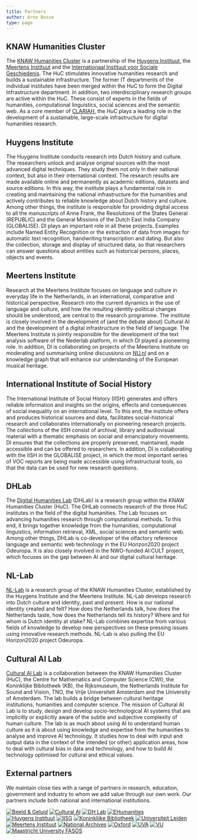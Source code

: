 ```yaml
---
title: Partners
author: Arno Bosse
type: page
---
```

## KNAW Humanities Cluster

The [KNAW Humanities Cluster](https://www.huc.knaw.nl) is a partnership of the [Huygens Instituut](https://www.huygens.knaw.nl), the [Meertens Instituut](https://www.meertens.knaw.nl) and the [Internationaal Instituut voor Sociale Geschiedenis](https://iisg.amsterdam/en). The HuC stimulates innovative humanities research and builds a sustainable infrastructure. The former IT departments of the individual institutes have been merged within the HuC to form the Digital Infrastructure department. In addition, two interdisciplinary research groups are active within the HuC. These consist of experts in the fields of humanities, computational linguistics, social sciences and the semantic web. As a core member of [CLARIAH](https://www.clariah.nl/), the HuC plays a leading role in the development of a sustainable, large-scale infrastructure for digital humanities research.

## Huygens Institute

The Huygens Institute conducts research into Dutch history and culture. The researchers unlock and analyse original sources with the most advanced digital techniques. They study them not only in their national context, but also in their international context. The research results are made available online and permanently as academic editions, datasets and source editions. In this way, the institute plays a fundamental role in creating and maintaining the national infrastructure for the humanities and actively contributes to reliable knowledge about Dutch history and culture. Among other things, the institute is responsible for providing digital access to all the manuscripts of Anne Frank, the Resolutions of the States General (REPUBLIC) and the General Missions of the Dutch East India Company (GLOBALISE). DI plays an important role in all these projects. Examples include Named Entity Recognition or the extraction of data from images for automatic text recognition, handwriting transcription and dating. But also the collection, storage and display of structured data, so that researchers can answer questions about entities such as historical persons, places, objects and events.

## Meertens Institute

Research at the Meertens Institute focuses on language and culture in everyday life in the Netherlands, in an international, comparative and historical perspective. Research into the current dynamics in the use of language and culture, and how the resulting identity-political changes should be understood, are central to the research programme. The institute is closely involved in the development of (and the debate about) Cultural AI and the development of a digital infrastructure in the field of language. The Meertens Institute is jointly responsible for the development of the text analysis software of the Nederlab platform, in which DI played a pioneering role. In addition, DI is collaborating on projects of the Meertens Institute on moderating and summarising online discussions on [NU.nl](https://www.nu.nl) and on a knowledge graph that will enhance our understanding of the European musical heritage.

## International Institute of Social History

The International Institute of Social History (IISH) generates and offers reliable information and insights on the origins, effects and consequences of social inequality on an international level. To this end, the institute offers and produces historical sources and data, facilitates social-historical research and collaborates internationally on pioneering research projects. The collections of the IISH consist of archival, library and audiovisual material with a thematic emphasis on social and emancipatory movements. DI ensures that the collections are properly preserved, maintained, made accessible and can be offered to researchers. In addition, DI is collaborating with the IISH in the GLOBALISE project, in which the most important series of VOC reports are being made accessible using infrastructural tools, so that the data can be used for new research questions.

## DHLab

The [Digital Humanities Lab](https://dhlab.nl/) (DHLab) is a research group within the KNAW Humanities Cluster (HuC). The DHLab connects research of the three HuC institutes in the field of the digital humanities. The Lab focuses on advancing humanities research through computational methods. To this end, it brings together knowledge from the humanities, computational linguistics, information retrieval, XML, social sciences and semantic web. Among other things, DHLab is co-developer of the olfactory reference language and semantic web technology in the EU Horizon2020 project Odeuropa. It is also closely involved in the NWO-funded AI:CULT project, which focuses on the gap between AI and our digital cultural heritage.

## NL-Lab

[NL-Lab](https://nl-lab.net/en) is a research group of the KNAW Humanities Cluster, established by the Huygens Institute and the Meertens Institute. NL-Lab develops research into Dutch culture and identity, past and present. How is our national identity created and felt? How does the Netherlands talk, how does the Netherlands taste, how does the Netherlands tell its history? Where and for whom is Dutch identity at stake? NL-Lab combines expertise from various fields of knowledge to develop new perspectives on these pressing issues using innovative research methods. NL-Lab is also pulling the EU Horizon2020 project Odeuropa.

## Cultural AI Lab

[Cultural AI Lab](https://www.cultural-ai.nl/) is a collaboration between the KNAW Humanities Cluster (HuC), the Centre for Mathematics and Computer Science (CWI), the Koninklijke Bibliotheek (KB), the Rijksmuseum, the Netherlands Institute for Sound and Vision, TNO, the Vrije Universiteit Amsterdam and the University of Amsterdam. The lab builds a bridge between cultural heritage institutions, humanities and computer science. The mission of Cultural AI Lab is to study, design and develop socio-technological AI systems that are implicitly or explicitly aware of the subtle and subjective complexity of human culture. The lab is as much about using AI to understand human culture as it is about using knowledge and expertise from the humanities to analyse and improve AI technology. It studies how to deal with input and output data in the context of the intended (or other) application areas, how to deal with cultural bias in data and technology, and how to build AI technology optimised for cultural and ethical values.

## External partners

We maintain close ties with a range of partners in research, education, government and industry to whom we add value through our own work. Our partners include both national and international institutions.

[![Beeld & Geluid](images/logos/logo_beeldGeluid.png)](https://www.beeldengeluid.nl) [![Cultural AI ](images/logos/logo_cul_ai.png)](https://www.cultural-ai.nl/) [![DH Lab](images/logos/logo_dhlab.png)](https://www.dhlab.nl) [![EHumanities](images/logos/logo_eHumanities.png)](https://www.ehumanities.nl) [![Huygens Instituut](images/logos/logo_huygens.png)](https://www.huygens.knaw.nl) [![IISG](images/logos/logo_iisg.png)](https://www.iisg.nl) [![Koninklijke Bibliotheek](images/logos/logo_kb.png)](https://www.kb.nl) [![Universiteit Leiden](images/logos/logo_leiden.png)](https://www.universiteitleiden.nl) [![Meertens Instituut](images/logos/logo_meertens.png)](https://www.meertens.knaw.nl) [![National Archives](images/logos/logo_na.png)](https://www.nationaalarchief.nl/) [![Oxford](images/logos/logo_oxford.png)](https://www.ox.ac.uk) [![UVA](images/logos/logo_uva.png)](https://www.kb.nl) [![VU](images/logos/logo_vu.png)](https://www.vu.nl)  [![Maastricht University FASOS](images/logos/logo_umf.png)](https://www.maastrichtuniversity.nl/about-um/faculties/faculty-arts-and-social-sciences)
